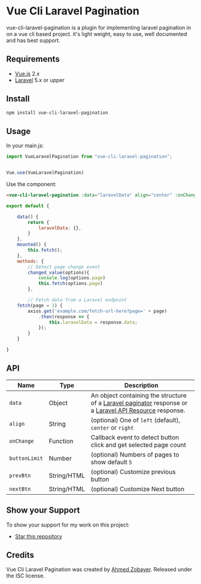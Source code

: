 
# Vue Cli Laravel Pagination 
vue-cli-laravel-pagination is a plugin for implementing laravel pagination in on a vue cli based project. it's light weight, easy to use, well documented and has best support.

## Requirements

* [Vue.js](https://vuejs.org/) 2.x
* [Laravel](http://laravel.com/docs/) 5.x or upper

## Install

```bash
npm install vue-cli-laravel-pagination
```


## Usage

In your main.js:

```javascript
import VueLaravelPagination from "vue-cli-laravel-pagination";


Vue.use(VueLaravelPagination)
```

Use the component:

```html
<vue-cli-laravel-pagination :data="laravelData" align="center" :onChange="changed_value" buttonLimit="10"></vue-cli-laravel-pagination>
```

```javascript
export default {

	data() {
		return {
			laravelData: {},
		}
	},
	mounted() {
		this.fetch();
	},
	methods: {
        // Detect page change event
        changed_value(options){
            console.log(options.page)
            this.fetch(options.page)
        },

		// Fetch data from a Laravel endpoint
	fetch(page = 1) {
		axios.get('example.com/fetch-url-here?page=' + page)
			.then(response => {
			    this.laravelData = response.data;
			});
	    }
	}

}
```

## API

| Name | Type | Description |
| --- | --- | --- |
| `data` | Object | An object containing the structure of a [Laravel paginator](https://laravel.com/docs/8.x/pagination) response or a [Laravel API Resource](https://laravel.com/docs/8.x/pagination) response. |
| `align` | String | (optional) One of `left` (default), `center` or `right` |
| `onChange` | Function | Callback event to detect button click and get selected page count|
| `buttonLimit` | Number | (optional) Numbers of pages to show default `5` |
| `prevBtn` | String/HTML | (optional) Customize previous button |
| `nextBtn` | String/HTML | (optional) Customize Next button |



## Show your Support

To show your support for my work on this project:

* [Star this repository](https://github.com/shudhuiami/vue-cli-laravel-pagination)

## Credits

Vue Cli Laravel Pagination was created by [Ahmed Zobayer](http://shudhuiami.github.io). Released under the ISC license.
